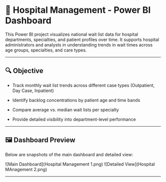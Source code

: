 # 🏥 Hospital Management  - Power BI Dashboard
This Power BI project visualizes national wait list data for hospital departments, specialties, and patient profiles over time. It supports hospital administrators and analysts in understanding trends in wait times across age groups, specialties, and care types.

--- 
## 🔍 Objective

- Track monthly wait list trends across different case types (Outpatient, Day Case, Inpatient)

- Identify backlog concentrations by patient age and time bands

- Compare average vs. median wait lists per specialty

- Provide detailed visibility into department-level performance

---

## 🖼️ Dashboard Preview

Below are snapshots of the main dashboard and detailed view:

![Main Dashboard](Hospital Management 1.png)
![Detailed View](Hospital MAnagement 2.png)

--- 
